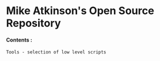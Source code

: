 # Mike Atkinson's Open Source Repository


#### Contents :

    Tools - selection of low level scripts 

